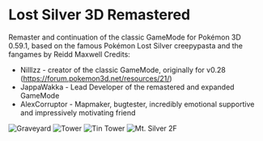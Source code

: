 # Lost Silver 3D Remastered
Remaster and continuation of the classic GameMode for Pokémon 3D 0.59.1, based on the famous Pokémon Lost Silver creepypasta and the fangames by Reidd Maxwell
Credits:
* Nilllzz - creator of the classic GameMode, originally for v0.28 (https://forum.pokemon3d.net/resources/21/)
* JappaWakka - Lead Developer of the remastered and expanded GameMode
* AlexCorruptor - Mapmaker, bugtester, incredibly emotional supportive and impressively motivating friend

![Graveyard](https://user-images.githubusercontent.com/31563291/183700217-0260080e-a421-402b-bf0e-63f3d84551b1.png)
![Tower](https://user-images.githubusercontent.com/31563291/183700624-32c6bc0a-66ef-478a-a315-d9479bfad348.png)
![Tin Tower](https://user-images.githubusercontent.com/31563291/183700376-298721d4-25fe-463e-8f77-76a53c1351a8.png)
![Mt. Silver 2F](https://user-images.githubusercontent.com/31563291/183700723-d62cba26-ba9f-4c97-9634-fc5a1bbda6d7.png)
